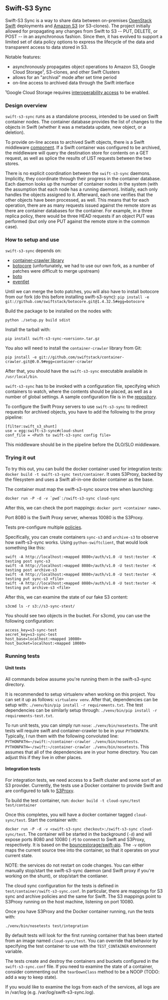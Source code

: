 Swift-S3 Sync
-------------

Swift-S3 Sync is a way to share data between on-premises [OpenStack
Swift](https://github.com/openstack/swift)
deployments and [Amazon S3](https://aws.amazon.com/s3) (or S3-clones). The
project initially allowed for propagating any changes from Swift to S3 -- PUT,
DELETE, or POST -- in an asynchronous fashion. Since then, it has evolved to
support a limited set of data policy options to express the lifecycle of the
data and transparent access to data stored in S3.

Notable features:

- asynchronously propagates object operations to Amazon S3, Google Cloud
  Storage&#185;, S3-clones, and other Swift Clusters
- allows for an "archival" mode after set time period
- on-line access to archived data through the Swift interface

&#185;Google Cloud Storage requires [interoperability
access](https://cloud.google.com/storage/docs/migrating#keys) to be enabled.

### Design overview

`swift-s3-sync` runs as a standalone process, intended to be used on Swift
container nodes. The container database provides the list of changes to the
objects in Swift (whether it was a metadata update, new object, or a deletion).

To provide on-line access to archived Swift objects, there is a Swift middleware
[component](https://github.com/swiftstack/swift-s3-sync/blob/master/s3_sync/shunt.py). If a
Swift container was configured to be archived, the middleware will query the
destination store for contents on a GET request, as well as splice the results
of LIST requests between the two stores.

There is no explicit coordination between the `swift-s3-sync` daemons.
Implicitly, they coordinate through their progress in the container database.
Each daemon looks up the number of container nodes in the system (with the
assumption that each node has a running daemon). Initially, each only handles
the objects assigned to it. Afterward, each one verifies that the other objects
have been processed, as well. This means that for each operation, there are
as many requests issued against the remote store as there are container
databases for the container. For example, in a three replica policy, there would
be three HEAD requests if an object PUT was performed (but only one PUT against
the remote store in the common case).

### How to setup and use

`swift-s3-sync` depends on:

- [container-crawler library](https://github.com/swiftstack/container-crawler)
- [botocore](https://github.com/swiftstack/botocore/tree/1.4.32.5)
  (unfortunately, we had to use our own fork, as a number of patches were
  difficult to merge upstream)
- [boto](https://github.com/boto/boto3/tree/1.3.1)
- [eventlet](https://github.com/eventlet/eventlet)

Until we can merge the boto patches, you will also have to install botocore from
our fork (do this before installing swift-s3-sync):
`pip install -e git://github.com/swiftstack/botocore.git@1.4.32.5#egg=botocore`

Build the package to be installed on the nodes with:
```
python ./setup.py build sdist
```

Install the tarball with:
```
pip install swift-s3-sync-<version>.tar.gz
```

You also will need to install the `container-crawler` library from Git:
```
pip install -e git://github.com/swiftstack/container-crawler.git@0.0.9#egg=container-crawler
```

After that, you should have the `swift-s3-sync` executable available in
`/usr/local/bin`.

`swift-s3-sync` has to be invoked with a configuration file, specifying which
containers to watch, where the contents should be placed, as well as a number of
global settings. A sample configuration file is in the
[repository](https://github.com/swiftstack/swift-s3-sync/blob/master/sync.json-sample).

To configure the Swift Proxy servers to use `swift-s3-sync` to redirect requests
for archived objects, you have to add the following to the proxy pipeline:
```
[filter:swift_s3_shunt]
use = egg:swift-s3-sync#cloud-shunt
conf_file = <Path to swift-s3-sync config file>
```

This middleware should be in the pipeline before the DLO/SLO middleware.

### Trying it out

To try this out, you can build the docker container used for integration tests:
`docker build -t swift-s3-sync test/container`. It uses S3Proxy, backed by the
filesystem and uses a Swift all-in-one docker container as the base.

The container must map the swift-s3-sync source tree when launching:

```
docker run -P -d -v `pwd`:/swift-s3-sync cloud-sync
```

After this, we can check the port mappings: `docker port <container name>`.

Port 8080 is the Swift Proxy server, whereas 10080 is the S3Proxy.

Tests pre-configure multiple
[policies](https://github.com/swiftstack/swift-s3-sync/blob/master/test/container/swift-s3-sync.conf).

Specifically, you can create containers `sync-s3` and `archive-s3` to observe
how swift-s3-sync works. Using `python-swiftclient`, that would look something
like this:

```
swift -A http://localhost:<mapped 8080>/auth/v1.0 -U test:tester -K testing post sync-s3
swift -A http://localhost:<mapped 8080>/auth/v1.0 -U test:tester -K testing post archive-s3
swift -A http://localhost:<mapped 8080>/auth/v1.0 -U test:tester -K testing put sync-s3 <file>
swift -A http://localhost:<mapped 8080>/auth/v1.0 -U test:tester -K testing put archive-s3 <file>
```

After this, we can examine the state of our fake S3 content:

```
s3cmd ls -r s3://s3-sync-stest/
```

You should see two objects in the bucket. For s3cmd, you can use the following
configuration:

```
access_key=s3-sync-test
secret_key=s3-sync-test
host_base=localhost:<mapped 10080>
host_bucket=localhost:<mapped 10080>
```

### Running tests


#### Unit tests

All commands below assume you're running them in the swift-s3-sync directory.

It is recommended to setup virtualenv when working on this project. You can set
it up as follows: `virtualenv venv`. After that, dependencies can be setup with:
`./venv/bin/pip install -r requirements.txt`. The test dependencies can be
similarly setup through:
`./venv/bin/pip install -r requirements-test.txt`.

To run unit tests, you can simply run `nose`: `./venv/bin/nosetests`. The unit
tests will require swift and container-crawler to be in your
`PYTHONPATH`. Typically, I run them with the following convoluted line:
`PYTHONPATH=~/swift:~/container-crawler ./venv/bin/nosetests`.
`PYTHONPATH=~/swift:~/container-crawler ./venv/bin/nosetests`.
This assumes that all of the dependencies are in your home directory. You can
adjust this if they live in other places.

#### Integration tests

For integration tests, we need access to a Swift cluster and some sort of an S3
provider. Currently, the tests use a Docker container to provide Swift and are
configured to talk to [S3Proxy](https://github.com/andrewgaul/s3proxy).

To build the test container, run:
`docker build -t cloud-sync/test test/container`

Once this completes, you will have a docker container tagged `cloud-sync/test`.
Start the container with:

`docker run -P -d -v <swift-s3-sync checkout>:/swift-s3-sync cloud-sync/test`.
The container will be started in the background (`-d`) and will expose ports
8080 and 10080 (`-P`) to connect to Swift and S3Proxy, respectively. It is based
on the
[bouncestorage/swift-aio](https://hub.docker.com/r/bouncestorage/swift-aio/).
The `-v` option maps the current source tree into the container, so that it
operates on your current state.

NOTE: the services do not restart on code changes. You can either manually
stop/start the swift-s3-sync daemon (and Swift proxy if you're working on the
shunt), or stop/start the contianer.

The cloud sync configuration for the tests is defined in
`test/container/swift-s3-sync.conf`. In particular, there are mappings for S3
sync and archive policies and the same for Swift. The S3 mappings point to
S3Proxy running on the host machine, listening on port 10080.

Once you have S3Proxy and the Docker container running, run the tests with:
```
./venv/bin/nosetests test/integration
```

By default tests will look for the first running container that has been started
from an image named `cloud-sync/test`. You can override that behavior by
specifying the test container to use with the `TEST_CONTAINER` environment
variable.

The tests create and destroy the containers and buckets configured in the
`swift-s3-sync.conf` file. If you need to examine the state of a container,
consider commenting out the `tearDownClass` method to be a NOOP (TODO: add a way
to keep state).

If you would like to examine the logs from each of the services, all logs are in
/var/log (e.g. /var/log/swift-s3-sync.log).
